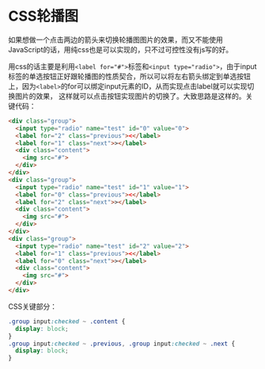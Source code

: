 # CSS轮播图

如果想做一个点击两边的箭头来切换轮播图图片的效果，而又不能使用JavaScript的话，用纯css也是可以实现的，只不过可控性没有js写的好。

用css的话主要是利用`<label for="#">`标签和`<input type="radio">`，由于input标签的单选按钮正好跟轮播图的性质契合，所以可以将左右箭头绑定到单选按钮上，因为`<label>`的for可以绑定input元素的ID，从而实现点击label就可以实现切换图片的效果， 这样就可以点击按钮实现图片的切换了。大致思路是这样的。关键代码：

```html
<div class="group">
  <input type="radio" name="test" id="0" value="0">
  <label for="2" class="previous"><</label>
  <label for="1" class="next">></label>
  <div class="content">
    <img src="#">
  </div>
</div>
<div class="group">
  <input type="radio" name="test" id="1" value="1">
  <label for="0" class="previous"><</label>
  <label for="2" class="next">></label>
  <div class="content">
    <img src="#">
  </div>
</div>
<div class="group">
  <input type="radio" name="test" id="2" value="2">
  <label for="1" class="previous"><</label>
  <label for="0" class="next">></label>
  <div class="content">
    <img src="#">
  </div>
</div>
```
CSS关键部分：
```css
.group input:checked ~ .content {
  display: block;
}
.group input:checked ~ .previous, .group input:checked ~ .next {
  display: block;
}
```
